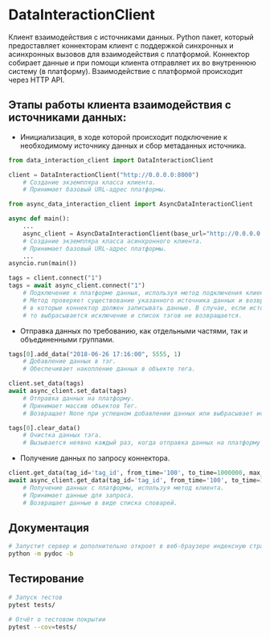 # DataInteractionClient

Клиент взаимодействия с источниками данных.
Python пакет, который предоставляет коннекторам клиент с поддержкой синхронных и асинхронных вызовов для взаимодействия с платформой.
Коннектор собирает данные и при помощи клиента отправляет их во внутреннюю систему (в платформу).
Взаимодействие с платформой происходит через HTTP API.

## Этапы работы клиента взаимодействия с источниками данных:

- Инициализация, в ходе которой происходит подключение к необходимому источнику данных и сбор метаданных источника.

```python
from data_interaction_client import DataInteractionClient

client = DataInteractionClient("http://0.0.0.0:8000")
    # Создание экземпляра класса клиента.
    # Принимает базовый URL-адрес платформы.

from async_data_interaction_client import AsyncDataInteractionClient

async def main():
    ...
    async_client = AsyncDataInteractionClient(base_url="http://0.0.0.0:8000")
    # Создание экземпляра класса асинхронного клиента.
    # Принимает базовый URL-адрес платформы.
    ...
asyncio.run(main())

tags = client.connect("1")
tags = await async_client.connect("1")
    # Подключение к платформе данных, используя метод подключения клиента.
    # Метод проверяет существование указанного источника данных и возвращает список тэгов,
    # в которые коннектор должен записывать данные. В случае, если источник данных неактивен,
    # то выбрасывается исключение и список тэгов не возвращается.
```

- Отправка данных по требованию, как отдельными частями, так и объединенными группами.

```python
tags[0].add_data("2018-06-26 17:16:00", 5555, 1)
    # Добавление данных в тэг.
    # Обеспечивает накопление данных в объекте тега.

client.set_data(tags)
await async_client.set_data(tags)
    # Отправка данных на платформу.
    # Принимает массив объектов Тег.
    # Возвращает None при успешном добавлении данных или выбрасывает исключение.

tags[0].clear_data()
    # Очистка данных тэга.
    # Вызывается неявно каждый раз, когда отправка данных на платформу завершилась успешно.
```

- Получение данных по запросу коннектора.

```python
client.get_data(tag_id='tag_id', from_time='100', to_time=1000000, max_count=100, time_step=100000, format_param=True)
await async_client.get_data(tag_id='tag_id', from_time='100', to_time=1000000, max_count=100, time_step=100000, format_param=True)
    # Получение данных с платформы, используя метод клиента.
    # Принимает данные для запроса.
    # Возвращает данные в виде списка словарей.
```

## Документация

```bash
# Запустит сервер и дополнительно откроет в веб-браузере индексную страницу модуля. На каждой обслуживаемой странице вверху есть панель навигации, где вы можете получить справку по отдельному элементу, выполнить поиск по всем модулям по ключевому слову в строке синопсиса и перейти на страницы «Указатель модулей» , «Темы» и «Ключевые слова» .
python -m pydoc -b
```

## Тестирование

```bash
# Запуск тестов
pytest tests/

# Отчёт о тестовом покрытии
pytest --cov=tests/
```
